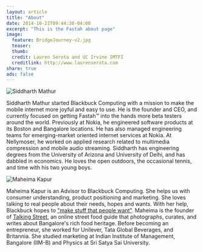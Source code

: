 ```yaml
---
layout: article
title: "About"
date: 2014-10-21T09:44:20-04:00
excerpt: "This is the Fastah about page"
image:
  feature: BridgeJourney-v2.jpg
  teaser: 
  thumb:
  credit: Lauren Serota and UC Irvine IMTFI
  creditlink: http://www.laurenserota.com
share: true
ads: false
---
```


<div class="author-image">
	<img src="{{ site.url }}/images/bio-photo.jpg" alt="Siddharth Mathur">
</div>

Siddharth Mathur started Blackbuck Computing with a mission to make the mobile internet more joyful and easy to use. He is the founder and CEO, and currently focused on getting Fastah™ into the hands more beta testers around the world.
Previously at Nokia, he engineered software products at its Boston and Bangalore locations. He has also managed engineering teams for emerging-market oriented internet services at Nokia. At Nellymoser, he worked on applied research related to multimedia compression and mobile audio streaming. Siddharth has engineering degrees from the University of Arizona and University of Delhi, and has dabbled in economics. He loves the open outdoors, the occasional tennis, and time with his two young boys. 

<div class="author-image">
	<img src="{{ site.url }}/images/maheima.jpg" alt="Maheima Kapur">
</div>

Maheima Kapur is an Advisor to Blackbuck Computing. She helps us with consumer understanding, product positioning and marketing. She loves talking to real people about their needs, hopes and wants. With her help, Blackbuck hopes to ["make stuff that people want"](http://paulgraham.com/startuplessons.html). 
Maheima is the founder of [Talking Street](http://talkingstreet.in), an online street food guide that photographs, curates, and writes about Bangalore's rich food heritage. Before becoming an entrepreneur, she worked for Unilever, Tata Global Beverages, and Britannia. She studied marketing at Indian Institute of Management, Bangalore (IIM-B) and Physics at Sri Satya Sai University. 
